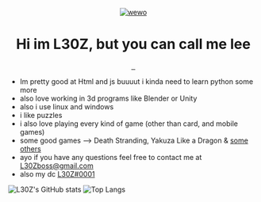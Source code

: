 <p align="center">
  <a href="helo">
    <img alt="wewo" src="https://i.imgur.com/aoV8aqB.gif" />
  </a>
</p>
<h1 align="center">
  Hi im L30Z, but you can call me lee
</h1>

<p align="center">
  <a href="">
    <img src="https://shields.io/discord/858628165327650868?style=for-the-badge&logo=appveyor" alt="" />
  </a>
  <a href="https://l30zmine.github.io">
    <img alt="" src="https://img.shields.io/badge/-website-blue?style=for-the-badge&logo=appveyor" alt="website">
  </a>
  <a href="">
    <img src="https://shields.io/github/followers/L30Zmine?style=for-the-badge&logo=appveyor" alt="" />
  </a>
</p>

- Im pretty good at Html and js buuuut i kinda need to learn python some more
- also love working in 3d programs like Blender or Unity
- also i use linux and windows
- i like puzzles
- i also love playing every kind of game (other than card, and mobile games)
- some good games --> Death Stranding, Yakuza Like a Dragon & [some others](OTHERGOODGAMES.md)
- ayo if you have any questions feel free to contact me at L30Zboss@gmail.com
- also my dc [L30Z#0001](https://www.discord.gg/Y2VQWzr)

![L30Z's GitHub stats](https://github-readme-stats.vercel.app/api?username=L30Zmine&show_icons=true&theme=dark)
![Top Langs](https://github-readme-stats.vercel.app/api/top-langs/?username=L30Zmine&theme=dark)

[ ](alt.md)
